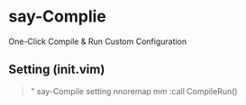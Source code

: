 # say-Complie
One-Click Compile &amp; Run Custom Configuration

## Setting (init.vim)
> " say-Compile setting
> nnoremap mm :call CompileRun()<CR>
